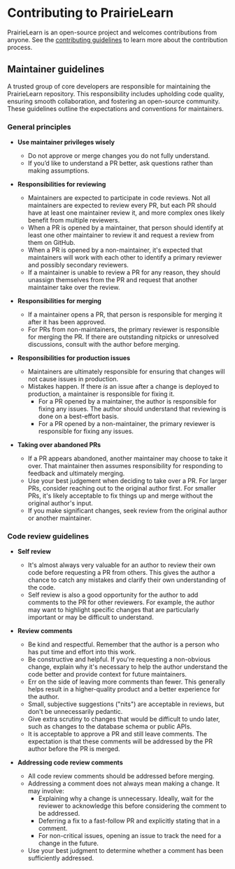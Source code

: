 # Contributing to PrairieLearn

PrairieLearn is an open-source project and welcomes contributions from anyone. See the [contributing guidelines](https://github.com/PrairieLearn/PrairieLearn/blob/master/CONTRIBUTING.md) to learn more about the contribution process.

## Maintainer guidelines

A trusted group of core developers are responsible for maintaining the PrairieLearn repository. This responsibility includes upholding code quality, ensuring smooth collaboration, and fostering an open-source community. These guidelines outline the expectations and conventions for maintainers.

### General principles

- **Use maintainer privileges wisely**

  - Do not approve or merge changes you do not fully understand.
  - If you’d like to understand a PR better, ask questions rather than making assumptions.

- **Responsibilities for reviewing**

  - Maintainers are expected to participate in code reviews. Not all maintainers are expected to review every PR, but each PR should have at least one maintainer review it, and more complex ones likely benefit from multiple reviewers.
  - When a PR is opened by a maintainer, that person should identify at least one other maintainer to review it and request a review from them on GitHub.
  - When a PR is opened by a non-maintainer, it's expected that maintainers will work with each other to identify a primary reviewer and possibly secondary reviewers.
  - If a maintainer is unable to review a PR for any reason, they should unassign themselves from the PR and request that another maintainer take over the review.

- **Responsibilities for merging**

  - If a maintainer opens a PR, that person is responsible for merging it after it has been approved.
  - For PRs from non-maintainers, the primary reviewer is responsible for merging the PR. If there are outstanding nitpicks or unresolved discussions, consult with the author before merging.

- **Responsibilities for production issues**

  - Maintainers are ultimately responsible for ensuring that changes will not cause issues in production.
  - Mistakes happen. If there _is_ an issue after a change is deployed to production, a maintainer is responsible for fixing it.
    - For a PR opened by a maintainer, the author is responsible for fixing any issues. The author should understand that reviewing is done on a best-effort basis.
    - For a PR opened by a non-maintainer, the primary reviewer is responsible for fixing any issues.

- **Taking over abandoned PRs**
  - If a PR appears abandoned, another maintainer may choose to take it over. That maintainer then assumes responsibility for responding to feedback and ultimately merging.
  - Use your best judgement when deciding to take over a PR. For larger PRs, consider reaching out to the original author first. For smaller PRs, it's likely acceptable to fix things up and merge without the original author's input.
  - If you make significant changes, seek review from the original author or another maintainer.

### Code review guidelines

- **Self review**

  - It's almost always very valuable for an author to review their own code before requesting a PR from others. This gives the author a chance to catch any mistakes and clarify their own understanding of the code.
  - Self review is also a good opportunity for the author to add comments to the PR for other reviewers. For example, the author may want to highlight specific changes that are particularly important or may be difficult to understand.

- **Review comments**

  - Be kind and respectful. Remember that the author is a person who has put time and effort into this work.
  - Be constructive and helpful. If you're requesting a non-obvious change, explain why it's necessary to help the author understand the code better and provide context for future maintainers.
  - Err on the side of leaving more comments than fewer. This generally helps result in a higher-quality product and a better experience for the author.
  - Small, subjective suggestions ("nits") are acceptable in reviews, but don't be unnecessarily pedantic.
  - Give extra scrutiny to changes that would be difficult to undo later, such as changes to the database schema or public APIs.
  - It is acceptable to approve a PR and still leave comments. The expectation is that these comments will be addressed by the PR author before the PR is merged.

- **Addressing code review comments**
  - All code review comments should be addressed before merging.
  - Addressing a comment does not always mean making a change. It may involve:
    - Explaining why a change is unnecessary. Ideally, wait for the reviewer to acknowledge this before considering the comment to be addressed.
    - Deferring a fix to a fast-follow PR and explicitly stating that in a comment.
    - For non-critical issues, opening an issue to track the need for a change in the future.
  - Use your best judgment to determine whether a comment has been sufficiently addressed.
